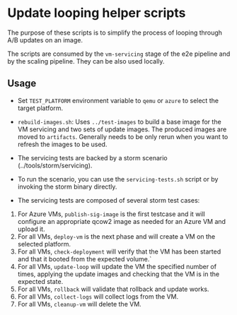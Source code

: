 # Update looping helper scripts

The purpose of these scripts is to simplify the process of looping through A/B
updates on an image.

The scripts are consumed by the `vm-servicing` stage of the e2e pipeline and by
the scaling pipeline. They can be also used locally.

## Usage

- Set `TEST_PLATFORM` environment variable to `qemu` or `azure` to select the
  target platform.

- `rebuild-images.sh`: Uses `../test-images` to build a base image for the VM
  servicing and two sets of update images. The produced images are moved to
  `artifacts`. Generally needs to be only rerun when you want to refresh the
  images to be used.

- The servicing tests are backed by a storm scenario (../tools/storm/servicing).

- To run the scenario, you can use the `servicing-tests.sh` script or by invoking
  the storm binary directly.

- The servicing tests are composed of several storm test cases:

1. For Azure VMs, `publish-sig-image` is the first testcase and it will
   configure an appropriate qcow2 image as needed for an Azure VM and 
   upload it.
2. For all VMs, `deploy-vm` is the next phase and will create a VM on the
   selected platform.
3. For all VMs, `check-deployment` will verify that the VM has been started
   and that it booted from the expected volume.`
4. For all VMs, `update-loop` will update the VM the specified number of
   times, applying the update images and checking that the VM is in the 
   expected state.
5. For all VMs, `rollback` will validate that rollback and update works.
6. For all VMs, `collect-logs` will collect logs from the VM.
7. For all VMs, `cleanup-vm` will delete the VM.

